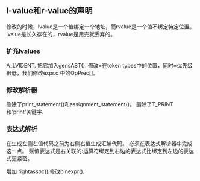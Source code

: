 ## l-value和r-value的声明

修改的时候，lvalue是一个值绑定一个地址，而rvalue是一个值不绑定特定位置。
lvalue是长久存在的，rvalue是用完就丢弃的。

### 扩充lvalues
A_LVIDENT. 把它加入gensAST().
修改=在token types中的位置，同时=优先级很低，我们修改expr.c 中的OpPrec[]。

### 修改解析器
删除了print_statement()和assignment_statement()。
删除了T_PRINT和'print'关键字.

### 表达式解析
在生成左侧左值代码之前为右侧右值生成汇编代码。
必须在表达式解析器中完成这一点。
赋值表达式是右关联的:运算符绑定到右边的表达式比绑定到左边的表达式更紧密。

增加 rightassoc(),修改binexpr().